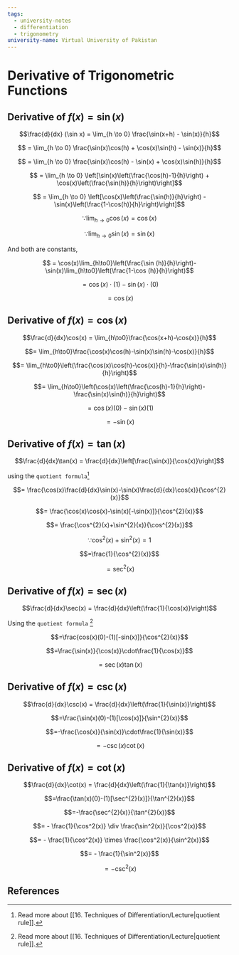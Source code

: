 ```yaml
---
tags:
  - university-notes
  - differentiation
  - trigonometry
university-name: Virtual University of Pakistan
---
```


# Derivative of Trigonometric Functions
## Derivative of $f(x) = \sin(x)$

$$\frac{d}{dx} (\sin x) = \lim_{h \to 0} \frac{\sin(x+h) - \sin(x)}{h}$$

$$ = \lim_{h \to 0} \frac{\sin(x)\cos(h) + \cos(x)\sin(h) - \sin(x)}{h}$$

$$ = \lim_{h \to 0} \frac{\sin(x)\cos(h) - \sin(x) + \cos(x)\sin(h)}{h}$$

$$ = \lim_{h \to 0} \left[\sin(x)\left(\frac{\cos(h)-1}{h}\right) + \cos(x)\left(\frac{\sin(h)}{h}\right)\right]$$

$$ = \lim_{h \to 0} \left[\cos(x)\left(\frac{\sin(h)}{h}\right) - \sin(x)\left(\frac{1-\cos(h)}{h}\right)\right]$$

$$\because \lim_{h \rightarrow 0} \cos(x) = \cos(x)$$

$$\because \lim_{h \rightarrow 0} \sin(x) = \sin(x)$$

And both are constants,  

$$ = \cos(x)\lim_{h\to0}\left(\frac{\sin (h)}{h}\right)-\sin(x)\lim_{h\to0}\left(\frac{1-\cos (h)}{h}\right)$$

$$= \cos(x) \cdot (1) - \sin(x) \cdot (0)$$

$$= \cos(x)$$

## Derivative of $f(x) = \cos(x)$

$$\frac{d}{dx}\cos(x) = \lim_{h\to0}\frac{\cos(x+h)-\cos(x)}{h}$$

$$= \lim_{h\to0}\frac{\cos(x)\cos(h)-\sin(x)\sin(h)-\cos(x)}{h}$$

$$= \lim_{h\to0}\left(\frac{\cos(x)\cos(h)-\cos(x)}{h}-\frac{\sin(x)\sin(h)}{h}\right)$$

$$= \lim_{h\to0}\left(\cos(x)\left(\frac{\cos(h)-1}{h}\right)-\frac{\sin(x)\sin(h)}{h}\right)$$

$$= \cos(x)(0) - \sin(x)(1)$$

$$= -\sin(x)$$

## Derivative of $f(x) = \tan(x)$

$$\frac{d}{dx}\tan(x) = \frac{d}{dx}\left[\frac{\sin(x)}{\cos(x)}\right]$$

using the `quotient formula`[^1]  

$$= \frac{\cos(x)\frac{d}{dx}\sin(x)-\sin(x)\frac{d}{dx}\cos(x)}{\cos^{2}(x)}$$

$$= \frac{\cos(x)\cos(x)-\sin(x)[-\sin(x)]}{\cos^{2}(x)}$$

$$= \frac{\cos^{2}(x)+\sin^{2}(x)}{\cos^{2}(x)}$$

$$\because \cos^{2}(x)+\sin^{2}(x) = 1$$

$$=\frac{1}{\cos^{2}(x)}$$

$$= \sec^2(x)$$

## Derivative of $f(x) = \sec(x)$

$$\frac{d}{dx}\sec(x) = \frac{d}{dx}\left(\frac{1}{\cos(x)}\right)$$

Using the `quotient formula` [^1]  

$$=\frac{cos(x)(0)-(1)[-sin(x)]}{\cos^{2}(x)}$$

$$=\frac{\sin(x)}{\cos(x)}\cdot\frac{1}{\cos(x)}$$

$$=\sec(x)\tan(x)$$

## Derivative of $f(x) = \csc(x)$

$$\frac{d}{dx}\csc(x) = \frac{d}{dx}\left(\frac{1}{\sin(x)}\right)$$

$$=\frac{\sin(x)(0)-(1)[\cos(x)]}{\sin^{2}(x)}$$

$$=-\frac{\cos(x)}{\sin(x)}\cdot\frac{1}{\sin(x)}$$

$$=-\csc(x)\cot(x)$$

## Derivative of $f(x) = \cot(x)$

$$\frac{d}{dx}\cot(x) = \frac{d}{dx}\left(\frac{1}{\tan(x)}\right)$$

$$=\frac{\tan(x)(0)-(1)[\sec^{2}(x)]}{\tan^{2}(x)}$$

$$=-\frac{\sec^{2}(x)}{\tan^{2}(x)}$$

$$= - \frac{1}{\cos^2(x)} \div \frac{\sin^2(x)}{\cos^2(x)}$$

$$= - \frac{1}{\cos^2(x)} \times \frac{\cos^2(x)}{\sin^2(x)}$$

$$= - \frac{1}{\sin^2(x)}$$

$$=-\csc^{2}(x)$$

## References

[^1]: Read more about [[16. Techniques of Differentiation/Lecture|quotient rule]].
